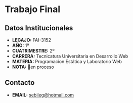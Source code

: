 # Trabajo Final
## Datos Institucionales
- **LEGAJO:** FAI-3152
- **AÑO:** 1º
- **CUATRIMESTRE:** 2º
- **CARRERA:** Tecnicatura Universitaria en Desarrollo Web
- **MATERIA:** Programacion Estática y Laboratorio Web
- **NOTA:** :arrows_counterclockwise:en proceso 
## Contacto
- **EMAIL:** sebileg@hotmail.com

